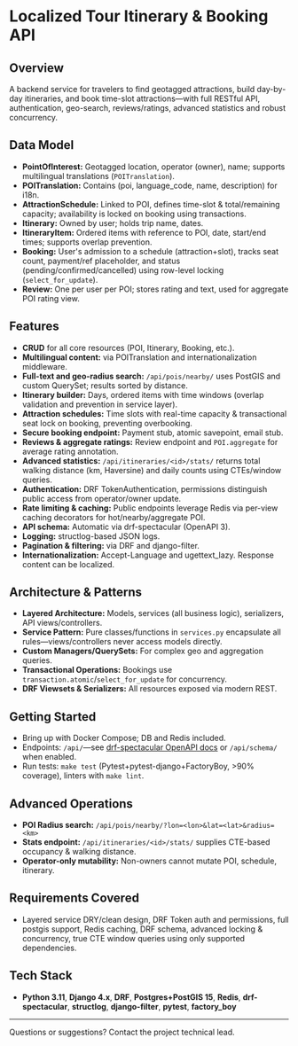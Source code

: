 # Localized Tour Itinerary & Booking API

## Overview
A backend service for travelers to find geotagged attractions, build day-by-day itineraries, and book time-slot attractions—with full RESTful API, authentication, geo-search, reviews/ratings, advanced statistics and robust concurrency.

## Data Model

- **PointOfInterest:** Geotagged location, operator (owner), name; supports multilingual translations (`POITranslation`).
- **POITranslation:** Contains (poi, language_code, name, description) for i18n.
- **AttractionSchedule:** Linked to POI, defines time-slot & total/remaining capacity; availability is locked on booking using transactions.
- **Itinerary:** Owned by user; holds trip name, dates.
- **ItineraryItem:** Ordered items with reference to POI, date, start/end times; supports overlap prevention.
- **Booking:** User's admission to a schedule (attraction+slot), tracks seat count, payment/ref placeholder, and status (pending/confirmed/cancelled) using row-level locking (`select_for_update`).
- **Review:** One per user per POI; stores rating and text, used for aggregate POI rating view.

## Features

- **CRUD** for all core resources (POI, Itinerary, Booking, etc.).
- **Multilingual content:** via POITranslation and internationalization middleware.
- **Full-text and geo-radius search:** `/api/pois/nearby/` uses PostGIS and custom QuerySet; results sorted by distance.
- **Itinerary builder:** Days, ordered items with time windows (overlap validation and prevention in service layer).
- **Attraction schedules:** Time slots with real-time capacity & transactional seat lock on booking, preventing overbooking.
- **Secure booking endpoint:** Payment stub, atomic savepoint, email stub.
- **Reviews & aggregate ratings:** Review endpoint and `POI.aggregate` for average rating annotation.
- **Advanced statistics:** `/api/itineraries/<id>/stats/` returns total walking distance (km, Haversine) and daily counts using CTEs/window queries.
- **Authentication:** DRF TokenAuthentication, permissions distinguish public access from operator/owner update.
- **Rate limiting & caching:** Public endpoints leverage Redis via per-view caching decorators for hot/nearby/aggregate POI.
- **API schema:** Automatic via drf-spectacular (OpenAPI 3).
- **Logging:** structlog-based JSON logs.
- **Pagination & filtering:** via DRF and django-filter.
- **Internationalization:** Accept-Language and ugettext_lazy. Response content can be localized.

## Architecture & Patterns
- **Layered Architecture:** Models, services (all business logic), serializers, API views/controllers.
- **Service Pattern:** Pure classes/functions in `services.py` encapsulate all rules—views/controllers never access models directly.
- **Custom Managers/QuerySets:** For complex geo and aggregation queries.
- **Transactional Operations:** Bookings use `transaction.atomic`/`select_for_update` for concurrency.
- **DRF Viewsets & Serializers:** All resources exposed via modern REST.

## Getting Started
- Bring up with Docker Compose; DB and Redis included.
- Endpoints: `/api/`—see [drf-spectacular OpenAPI docs](#) or `/api/schema/` when enabled.
- Run tests: `make test` (Pytest+pytest-django+FactoryBoy, >90% coverage), linters with `make lint`.

## Advanced Operations
- **POI Radius search:** `/api/pois/nearby/?lon=<lon>&lat=<lat>&radius=<km>`
- **Stats endpoint:** `/api/itineraries/<id>/stats/` supplies CTE-based occupancy & walking distance.
- **Operator-only mutability:** Non-owners cannot mutate POI, schedule, itinerary.

## Requirements Covered
- Layered service DRY/clean design, DRF Token auth and permissions, full postgis support, Redis caching, DRF schema, advanced locking & concurrency, true CTE window queries using only supported dependencies. 

## Tech Stack
- **Python 3.11**, **Django 4.x**, **DRF**, **Postgres+PostGIS 15**, **Redis**, **drf-spectacular**, **structlog**, **django-filter**, **pytest**, **factory_boy**

---
Questions or suggestions? Contact the project technical lead.
